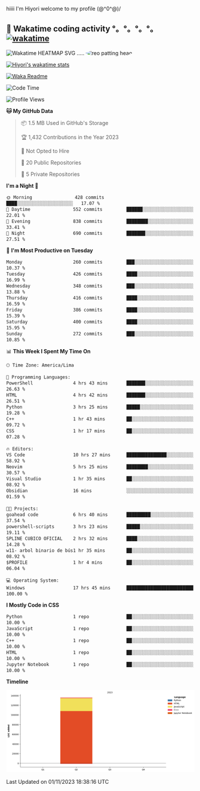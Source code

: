 hiiii I'm Hiyori welcome to my profile \(@^0^@)/

## 🦄 Wakatime coding activity °。°。°。°。[![wakatime](https://wakatime.com/badge/user/49dba2c5-26e1-43a7-9d07-e0f8613d1227.svg)](https://wakatime.com/@49dba2c5-26e1-43a7-9d07-e0f8613d1227) 
<img src="https://wakatime.com/share/@ziajoriii7/ef87015d-57e0-4afb-bb56-1a99a24ea312.svg" width="600" alt="Wakatime HEATMAP SVG"/> ..... <img src="https://i.postimg.cc/RFM2CQFY/reo-patting.webp" alt="reo patting head" width="200" style="border-radius: 50%;">

 [![Hiyori's wakatime stats](https://github-readme-stats.vercel.app/api/wakatime?username=ziajoriii7&theme=buefy&range=last_year&is_including_today=true&layout=compact&hide=markdown)](https://github.com/anuraghazra/github-readme-stats)
 

[![Waka Readme](https://github.com/hiyorijl/hiyorijl/actions/workflows/Waka%20Readme.yml/badge.svg)](https://github.com/hiyorijl/hiyorijl/actions/workflows/Waka%20Readme.yml)

<!--START_SECTION:waka-->
![Code Time](http://img.shields.io/badge/Code%20Time-451%20hrs%204%20mins-blue)

![Profile Views](http://img.shields.io/badge/Profile%20Views-0-blue)

**🐱 My GitHub Data** 

> 📦 1.5 MB Used in GitHub's Storage 
 > 
> 🏆 1,432 Contributions in the Year 2023
 > 
> 🚫 Not Opted to Hire
 > 
> 📜 20 Public Repositories 
 > 
> 🔑 5 Private Repositories 
 > 
**I'm a Night 🦉** 

```text
🌞 Morning                428 commits         ████░░░░░░░░░░░░░░░░░░░░░   17.07 % 
🌆 Daytime                552 commits         ██████░░░░░░░░░░░░░░░░░░░   22.01 % 
🌃 Evening                838 commits         ████████░░░░░░░░░░░░░░░░░   33.41 % 
🌙 Night                  690 commits         ███████░░░░░░░░░░░░░░░░░░   27.51 % 
```
📅 **I'm Most Productive on Tuesday** 

```text
Monday                   260 commits         ███░░░░░░░░░░░░░░░░░░░░░░   10.37 % 
Tuesday                  426 commits         ████░░░░░░░░░░░░░░░░░░░░░   16.99 % 
Wednesday                348 commits         ███░░░░░░░░░░░░░░░░░░░░░░   13.88 % 
Thursday                 416 commits         ████░░░░░░░░░░░░░░░░░░░░░   16.59 % 
Friday                   386 commits         ████░░░░░░░░░░░░░░░░░░░░░   15.39 % 
Saturday                 400 commits         ████░░░░░░░░░░░░░░░░░░░░░   15.95 % 
Sunday                   272 commits         ███░░░░░░░░░░░░░░░░░░░░░░   10.85 % 
```


📊 **This Week I Spent My Time On** 

```text
🕑︎ Time Zone: America/Lima

💬 Programming Languages: 
PowerShell               4 hrs 43 mins       ███████░░░░░░░░░░░░░░░░░░   26.63 % 
HTML                     4 hrs 42 mins       ███████░░░░░░░░░░░░░░░░░░   26.51 % 
Python                   3 hrs 25 mins       █████░░░░░░░░░░░░░░░░░░░░   19.28 % 
C++                      1 hr 43 mins        ██░░░░░░░░░░░░░░░░░░░░░░░   09.72 % 
CSS                      1 hr 17 mins        ██░░░░░░░░░░░░░░░░░░░░░░░   07.28 % 

🔥 Editors: 
VS Code                  10 hrs 27 mins      ███████████████░░░░░░░░░░   58.92 % 
Neovim                   5 hrs 25 mins       ████████░░░░░░░░░░░░░░░░░   30.57 % 
Visual Studio            1 hr 35 mins        ██░░░░░░░░░░░░░░░░░░░░░░░   08.92 % 
Obsidian                 16 mins             ░░░░░░░░░░░░░░░░░░░░░░░░░   01.59 % 

🐱‍💻 Projects: 
goahead code             6 hrs 40 mins       █████████░░░░░░░░░░░░░░░░   37.54 % 
powershell-scripts       3 hrs 23 mins       █████░░░░░░░░░░░░░░░░░░░░   19.11 % 
SPLINE CUBICO OFICIAL    2 hrs 32 mins       ████░░░░░░░░░░░░░░░░░░░░░   14.28 % 
w11- arbol binario de bús1 hr 35 mins        ██░░░░░░░░░░░░░░░░░░░░░░░   08.92 % 
$PROFILE                 1 hr 4 mins         ██░░░░░░░░░░░░░░░░░░░░░░░   06.04 % 

💻 Operating System: 
Windows                  17 hrs 45 mins      █████████████████████████   100.00 % 
```

**I Mostly Code in CSS** 

```text
Python                   1 repo              ██░░░░░░░░░░░░░░░░░░░░░░░   10.00 % 
JavaScript               1 repo              ██░░░░░░░░░░░░░░░░░░░░░░░   10.00 % 
C++                      1 repo              ██░░░░░░░░░░░░░░░░░░░░░░░   10.00 % 
HTML                     1 repo              ██░░░░░░░░░░░░░░░░░░░░░░░   10.00 % 
Jupyter Notebook         1 repo              ██░░░░░░░░░░░░░░░░░░░░░░░   10.00 % 
```



**Timeline**

![Lines of Code chart](https://raw.githubusercontent.com/hiyorijl/hiyorijl/main/assets/bar_graph.png)


 Last Updated on 01/11/2023 18:38:16 UTC
<!--END_SECTION:waka-->

